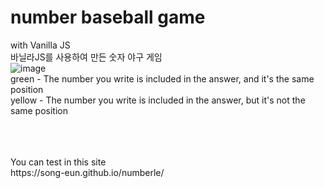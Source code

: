 # number baseball game
  with Vanilla JS
<br>
 바닐라JS를 사용하여 만든 숫자 야구 게임
<br>
![image](https://user-images.githubusercontent.com/80393294/158287879-d613b9d5-52eb-4acb-b9f5-af4b399297cb.png)
<br>
green - The number you write is included in the answer, and it's the same position
<br>
yellow - The number you write is included in the answer, but it's not the same position

<br>
<br>
<br>
You can test in this site
<br>
https://song-eun.github.io/numberle/
